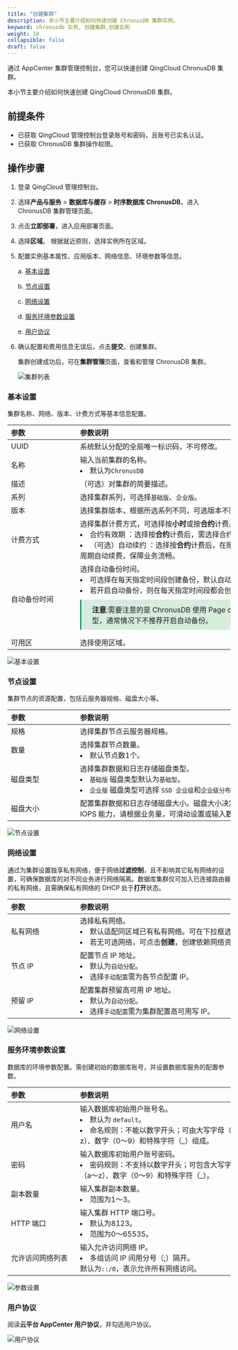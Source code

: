 ```yaml
---
title: "创建集群"
description: 本小节主要介绍如何快速创建 ChronusDB 集群实例。 
keyword: chronusdb 实例, 创建集群,创建实例
weight: 10
collapsible: false
draft: false
---
```


通过 AppCenter 集群管理控制台，您可以快速创建 QingCloud ChronusDB 集群。

本小节主要介绍如何快速创建 QingCloud ChronusDB 集群。

## 前提条件

- 已获取 QingCloud 管理控制台登录账号和密码，且账号已实名认证。
- 已获取 ChronusDB 集群操作权限。

## 操作步骤

1. 登录 QingCloud 管理控制台。
2. 选择**产品与服务** > **数据库与缓存** > **时序数据库 ChronusDB**，进入 ChronusDB 集群管理页面。
3. 点击**立即部署**，进入应用部署页面。
4. 选择**区域**。
   根据就近原则，选择实例所在区域。
5. 配置实例基本属性、应用版本、网络信息、环境参数等信息。
   
   a. [基本设置](#基本设置)

   b. [节点设置](#节点设置)

   c. [网络设置](#网络设置)

   d. [服务环境参数设置](#服务环境参数设置)

   e. [用户协议](#用户协议)

6. 确认配置和费用信息无误后，点击**提交**，创建集群。
   
   集群创建成功后，可在**集群管理**页面，查看和管理 ChronusDB 集群。

   ![集群列表](../../_images/cluster_list.png)

### 基本设置

集群名称、网络、版本、计费方式等基本信息配置。

|<span style="display:inline-block;width:140px">参数</span> |<span style="display:inline-block;width:520px">参数说明</span>|
|:----|:----|
|   UUID     |  系统默认分配的全局唯一标识码，不可修改。  |
|   名称     |  输入当前集群的名称。<li>默认为`ChronusDB`  |
|   描述  |  （可选）对集群的简要描述。   |
|   系列  |  选择集群系列，可选择`基础版`、`企业版`。   |
|   版本 |  选择集群版本，根据所选系列不同，可选版本不同。| 
|   计费方式 |  选择集群计费方式，可选择按**小时**或按**合约**计费。<li>合约有效期 ：选择按**合约**计费后，需选择合约可用周期。<li>（可选）自动续约 ：选择按**合约**计费后，在账户余额充足时，可选择周期自动续费，保障业务流畅。| 
|   自动备份时间 |  选择自动备份时间。<li>可选择在每天指定时间段创建备份，默认自动备份为`关闭`。<li>若开启自动备份，则在每天指定时间段都会创建一次备份。<span style="display: block; background-color: #D8ECDE; padding: 10px 24px; margin: 10px 0; border-left: 3px solid #00a971;"><b>注意</b>:需要注意的是 ChronusDB 使用 Page cache 与最终一致模型，通常情况下不推荐开启自动备份。</li></span> | 
|   可用区 |  选择使用区域。 | 

![基本设置](../../_images/base_step_1.png)

### 节点设置

集群节点的资源配置，包括云服务器规格、磁盘大小等。

|<span style="display:inline-block;width:140px">参数</span> |<span style="display:inline-block;width:520px">参数说明</span>|
|:----|:----|
|   规格     |  选择集群节点云服务器规格。  |
|   数量     |  选择集群节点数量。<li>默认节点数1个。  |
|   磁盘类型  |  选择集群数据和日志存储磁盘类型。<li>`基础版` 磁盘类型默认为`基础型`。<li>`企业版` 磁盘类型可选择 `SSD 企业级`和`企业级分布式 SAN (NeonSAN)`。   |
|   磁盘大小 |  配置集群数据和日志存储磁盘大小。磁盘大小决定了数据库最大容量以及 IOPS 能力，请根据业务量，可滑动设置或输入数字配置集群磁盘大小。| 

![节点设置](../../_images/base_step_2.png)

### 网络设置

通过为集群设置独享私有网络，便于网络**过滤控制**，且不影响其它私有网络的设置，可确保数据库的对不同业务进行网络隔离。数据库集群仅可加入已连接路由器的私有网络，且需确保私有网络的 DHCP 处于**打开**状态。 

|<span style="display:inline-block;width:140px">参数</span> |<span style="display:inline-block;width:520px">参数说明</span>|
|:----|:----|
|   私有网络     |  选择私有网络。<li>默认适配同区域已有私有网络。可在下拉框选择已有私有网络。<li>若无可选网络，可点击**创建**，创建依赖网络资源。  |
|   节点 IP   |  配置节点 IP 地址。<li>默认为`自动分配`。<li> 选择`手动配置`需为各节点配置 IP。  |
|   预留 IP      |   配置集群预留高可用 IP 地址。<li>默认为`自动分配`。<li>选择`手动配置`需为集群配置高可用写 IP。   |

![网络设置](../../_images/base_step_3.png)

### 服务环境参数设置

数据库的环境参数配置。需创建初始的数据库账号，并设置数据库服务的配置参数。

|<span style="display:inline-block;width:140px">参数</span> |<span style="display:inline-block;width:520px">参数说明</span>|
|:----|:----|
|   用户名     |  输入数据库初始用户账号名。<li>默认为 `default`。<li>命名规则：不能以数字开头；可由大写字母（A～Z)、小写字母（a～z）、数字（0～9）和特殊字符（_）组成。  |
|   密码   |  输入数据库初始用户账号密码。<li>密码规则：不支持以数字开头；可包含大写字母（A～Z)、小写字母（a～z）、数字（0～9）和特殊字符（_）。   |
|   副本数量      |   输入集群副本数量。<li>范围为1～3。   |
|   HTTP 端口      |   输入集群 HTTP 端口号。<li>默认为8123。 <li>范围为0～65535。   |
| 允许访问网络列表| 输入允许访问网络 IP。<li>多组访问 IP 间用分号（;）隔开。 <br>默认为`::/0`，表示允许所有网络访问。|

![参数设置](../../_images/base_step_4.png)

### 用户协议

阅读**云平台 AppCenter 用户协议**，并勾选用户协议。

![用户协议](../../_images/base_step_5.png)
